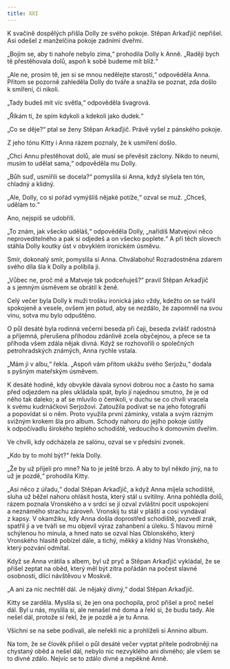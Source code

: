 ```yaml
---
title: XXI
---
```


K svačině dospělých přišla Dolly ze svého pokoje. Stěpan Arkaďjič nepřišel. Asi odešel z manželčina pokoje zadními dveřmi.

„Bojím se, aby ti nahoře nebylo zima,“ prohodila Dolly k Anně. „Raději bych tě přestěhovala dolů, aspoň k sobě budeme mít blíž.“

„Ale ne, prosím tě, jen si se mnou nedělejte starosti,“ odpověděla Anna. Přitom se pozorně zahleděla Dolly do tváře a snažila se poznat, zda došlo k smíření, či nikoli.

„Tady budeš mít víc světla,“ odpověděla švagrová.

„Říkám ti, že spím kdykoli a kdekoli jako dudek.“

„Co se děje?“ ptal se ženy Stěpan Arkaďjič. Právě vyšel z pánského pokoje.

Z jeho tónu Kitty i Anna rázem poznaly, že k usmíření došlo.

„Chci Annu přestěhovat dolů, ale musí se převěsit záclony. Nikdo to neumí, musím to udělat sama,“ odpověděla mu Dolly.

„Bůh suď, usmířili se docela?“ pomyslila si Anna, když slyšela ten tón, chladný a klidný.

„Ale, Dolly, co si pořád vymýšlíš nějaké potíže,“ ozval se muž. „Chceš, udělám to.“

Ano, nejspíš se udobřili.

„To znám, jak všecko uděláš,“ odpověděla Dolly, „nařídíš Matvejovi něco neproveditelného a pak si odjedeš a on všecko poplete.“ A při těch slovech stáhla Dolly koutky úst v obvyklém ironickém úsměvu.

Smír, dokonalý smír, pomyslila si Anna. Chválabohu! Rozradostněna zdarem svého díla šla k Dolly a políbila ji.

„Vůbec ne, proč mě a Matveje tak podceňuješ?“ pravil Stěpan Arkaďjič a s jemným úsměvem se obrátil k ženě.

Celý večer byla Dolly k muži trošku ironická jako vždy, kdežto on se tvářil spokojeně a vesele, ovšem jen potud, aby se nezdálo, že zapomněl na svou vinu, sotva mu bylo odpuštěno.

O půl desáté byla rodinná večerní beseda při čaji, beseda zvlášť radostná a příjemná, přerušena příhodou zdánlivě zcela obyčejnou, a přece se ta příhoda všem zdála nějak divná. Když se rozhovořili o společných petrohradských známých, Anna rychle vstala.

„Mám ji v albu,“ řekla. „Aspoň vám přitom ukážu svého Serjožu,“ dodala s pyšným mateřským úsměvem.

K desáté hodině, kdy obvykle dávala synovi dobrou noc a často ho sama před odjezdem na ples ukládala spát, bylo jí najednou smutno, že je od něho tak daleko; a ať se mluvilo o čemkoli, v duchu se co chvíli vracela k svému kudrnáčkovi Serjožovi. Zatoužila podívat se na jeho fotografii a popovídat si o něm. Proto využila první záminky, vstala a svým rázným svižným krokem šla pro album. Schody nahoru do jejího pokoje ústily k odpočívadlu širokého teplého schodiště, vedoucího k domovním dveřím.

Ve chvíli, kdy odcházela ze salónu, ozval se v předsíni zvonek.

„Kdo by to mohl být?“ řekla Dolly.

„Že by už přijeli pro mne? Na to je ještě brzo. A aby to byl někdo jiný, na to už je pozdě,“ prohodila Kitty.

„Asi něco z úřadu,“ dodal Stěpan Arkaďjič, a když Anna míjela schodiště, sluha už běžel nahoru ohlásit hosta, který stál u svítilny. Anna pohlédla dolů, rázem poznala Vronského a v srdci se jí ozval zvláštní pocit uspokojení a neznámého strachu zároveň. Vronskij tu stál v plášti a cosi vyndával z kapsy. V okamžiku, kdy Anna došla doprostřed schodiště, pozvedl zrak, spatřil ji a ve tváři se mu objevil výraz zahanbení a úleku. S hlavou mírně schýlenou ho minula, a hned nato se ozval hlas Oblonského, který Vronského hlasitě pobízel dále, a tichý, měkký a klidný hlas Vronského, který pozvání odmítal.

Když se Anna vrátila s albem, byl už pryč a Stěpan Arkaďjič vykládal, že se přišel zeptat na oběd, který měl být zítra pořádán na počest slavné osobnosti, dlící návštěvou v Moskvě.

„A ani za nic nechtěl dál. Je nějaký divný,“ dodal Stěpan Arkaďjič.

Kitty se zarděla. Myslila si, že jen ona pochopila, proč přišel a proč nešel dál. Byl u nás, myslila si, ale nenašel mě doma a řekl si, že budu tady. Ale nešel dál, protože si řekl, že je pozdě a je tu Anna.

Všichni se na sebe podívali, ale neřekli nic a prohlíželi si Annino album.

Na tom, že se člověk přišel o půl desáté večer vyptat přítele podrobněji na chystaný oběd a nešel dál, nebylo nic nezvyklého ani divného; ale všem se to divné zdálo. Nejvíc se to zdálo divné a nepěkné Anně.
